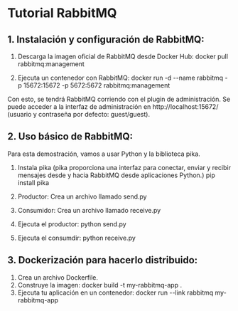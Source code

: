 # Tutorial RabbitMQ

## 1. Instalación y configuración de RabbitMQ:

1. Descarga la imagen oficial de RabbitMQ desde Docker Hub:
    docker pull rabbitmq:management

2. Ejecuta un contenedor con RabbitMQ:
    docker run -d --name rabbitmq -p 15672:15672 -p 5672:5672 rabbitmq:management

Con esto, se tendrá RabbitMQ corriendo con el plugin de administración. Se puede acceder a la interfaz de administración en http://localhost:15672/ (usuario y contraseña por defecto: guest/guest).


## 2. Uso básico de RabbitMQ:

Para esta demostración, vamos a usar Python y la biblioteca pika.

1. Instala pika (pika proporciona una interfaz para conectar, enviar y recibir mensajes desde y hacia RabbitMQ desde aplicaciones Python.)
    pip install pika

2. Productor: Crea un archivo llamado send.py

3. Consumidor: Crea un archivo llamado receive.py

4. Ejecuta el productor:
    python send.py

5. Ejecuta el consumdir:
    python receive.py

## 3. Dockerización para hacerlo distribuido:

1. Crea un archivo Dockerfile.
2. Construye la imagen:
    docker build -t my-rabbitmq-app .
3.  Ejecuta tu aplicación en un contenedor:
    docker run --link rabbitmq my-rabbitmq-app

